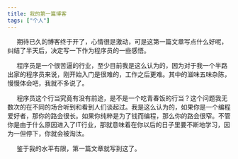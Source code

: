 ```yaml
---
title: 我的第一篇博客
tags: ["个人"]
---
```


&ensp;&ensp;&ensp;期待已久的博客终于开了，心情很是激动，可是这第一篇文章写点什么好呢，纠结了半天后，决定写一下作为程序员的一些感悟。


 &ensp;&ensp;&ensp;程序员是一个很苦逼的行业，至少目前我是这么认为的，因为对于我一个半路出家的程序员来说，刚开始入门是很难的，工作之后更难。其中的滋味五味杂陈，慢慢体会吧，我就不多说了。


 &ensp;&ensp;&ensp;程序员这个行当究竟有没有前途，是不是一个吃青春饭的行当？这个问题我无数次的在不同的场合听到和看到人们谈起过。我是这么认为的，如果你是一个编程爱好者，那你的路会很长。如果你纯粹是为了钱而编程，那么你的路会很窄。不管你是由于什么原因进入了IT行业，那就意味着在你以后的日子里要不断地学习，因为一但停下，你就会被淘汰。

&ensp;&ensp;&ensp;鉴于我的水平有限，第一篇文章就写到这了。
